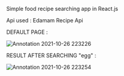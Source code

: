 Simple food recipe searching app in React.js

Api used : Edamam Recipe Api 

DEFAULT PAGE :

![Annotation 2021-10-26 223226](https://user-images.githubusercontent.com/53529328/138926846-3546cbbe-2afb-431f-a48f-55061b142100.png)

RESULT AFTER SEARCHING "egg" :

![Annotation 2021-10-26 223254](https://user-images.githubusercontent.com/53529328/138926910-07412df0-0ee7-43b3-a3be-e004a63a3ecb.png)
